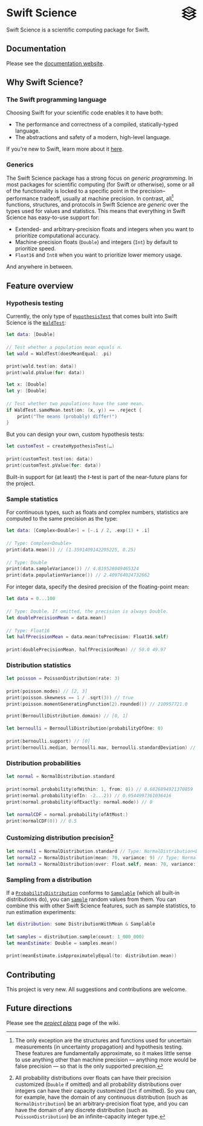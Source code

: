 # Swift Science <img src="Resources/swift-science-icon.svg" width="40" style="float: right">
Swift Science is a scientific computing package for Swift.

## Documentation
Please see the [documentation website](https://lucca-mito.github.io/swift-science/documentation/science).

## Why Swift Science?
### The Swift programming language
Choosing Swift for your scientific code enables it to have both:
- The performance and correctness of a compiled, statically-typed language.
- The abstractions and safety of a modern, high-level language.

If you're new to Swift, learn more about it [here](https://www.swift.org/about). 

### Generics
The Swift Science package has a strong focus on *generic programming*. In most packages for 
scientific computing (for Swift or otherwise), some or all of the functionality is locked to a 
specific point in the precision–performance tradeoff, usually at machine precision. In contrast, 
all[^1] functions, structures, and protocols in Swift Science are *generic* over the types used for 
values and statistics. This means that everything in Swift Science has easy-to-use support for:
- Extended- and arbitrary-precision floats and integers when you want to prioritize computational accuracy.
- Machine-precision floats (`Double`) and integers (`Int`) by default to prioritize speed.
- `Float16` and `Int8` when you want to prioritize lower memory usage.

And anywhere in between.

[^1]: The only exception are the structures and functions used for uncertain measurements (in 
uncertainty propagation) and hypothesis testing. These features are fundamentally approximate, so it 
makes little sense to use anything other than machine precision — anything more would be false 
precision — so that is the only supported precision.

## Feature overview
### Hypothesis testing
Currently, the only type of [`HypothesisTest`](https://lucca-mito.github.io/swift-science/documentation/science/hypothesistest) 
that comes built into Swift Science is the [`WaldTest`](https://lucca-mito.github.io/swift-science/documentation/science/waldtest):

```swift
let data: [Double]

// Test whether a population mean equals 𝜋.
let wald = WaldTest(doesMeanEqual: .pi)

print(wald.test(on: data))
print(wald.pValue(for: data))
```

```swift
let x: [Double]
let y: [Double]

// Test whether two populations have the same mean.
if WaldTest.sameMean.test(on: (x, y)) == .reject {
    print("The means (probably) differ!")
}
```

But you can design your own, custom hypothesis tests:
```swift
let customTest = createHypothesisTest(…)

print(customTest.test(on: data))
print(customTest.pValue(for: data))
```

Built-in support for (at least) the *t*-test is part of the near-future plans for the project.

### Sample statistics
For continuous types, such as floats and complex numbers, statistics are computed to the same 
precision as the type:
```swift
let data: [Complex<Double>] = [-.i / 2, .exp(1) + .i]

// Type: Complex<Double>
print(data.mean()) // (1.3591409142295225, 0.25)

// Type: Double
print(data.sampleVariance()) // 4.819528049465324
print(data.populationVariance()) // 2.409764024732662
```

For integer data, specify the desired precision of the floating-point mean:
```swift
let data = 0...100

// Type: Double. If omitted, the precision is always Double.
let doublePrecisionMean = data.mean()

// Type: Float16
let halfPrecisionMean = data.mean(toPrecision: Float16.self)

print(doublePrecisionMean, halfPrecisionMean) // 50.0 49.97
```

### Distribution statistics
```swift
let poisson = PoissonDistribution(rate: 3)

print(poisson.modes) // [2, 3]
print(poisson.skewness == 1 / .sqrt(3)) // true
print(poisson.momentGeneratingFunction(2).rounded()) // 210957721.0
```
```swift
print(BernoulliDistribution.domain) // [0, 1]

let bernoulli = BernoulliDistribution(probabilityOfOne: 0)

print(bernoulli.support) // [0]
print(bernoulli.median, bernoulli.max, bernoulli.standardDeviation) // 0 0 0.0
```

### Distribution probabilities
```swift
let normal = NormalDistribution.standard

print(normal.probability(ofWithin: 1, from: 0)) // 0.6826894921370859
print(normal.probability(ofIn: -2...2)) // 0.9544997361036416
print(normal.probability(ofExactly: normal.mode)) // 0

let normalCDF = normal.probability(ofAtMost:)
print(normalCDF(0)) // 0.5
```

### Customizing distribution precision[^2]
```swift
let normal1 = NormalDistribution.standard // Type: NormalDistribution<Double>
let normal2 = NormalDistribution(mean: 70, variance: 9) // Type: NormalDistribution<Double>
let normal3 = NormalDistribution(over: Float.self, mean: 70, variance: 9) // Type: NormalDistribution<Float>
```
[^2]: All probability distributions over floats can have their precision customized (`Double` if 
omitted) and all probability distributions over integers can have their capacity customized (`Int` 
if omitted). So you can, for example, have the domain of any continuous distribution (such as 
`NormalDistribution`) be an arbitrary-precision float type, and you can have the domain of any 
discrete distribution (such as `PoissonDistribution`) be an infinite-capacity integer type.

### Sampling from a distribution
If a [`ProbabilityDistribution`](https://lucca-mito.github.io/swift-science/documentation/science/probabilitydistribution) 
conforms to [`Samplable`](https://lucca-mito.github.io/swift-science/documentation/science/samplable) 
(which all built-in distributions do), you can [`sample`](https://lucca-mito.github.io/swift-science/documentation/science/samplable/sample(count:)) 
random values from them. You can combine this with other Swift Science features, such as sample 
statistics, to run estimation experiments:
```swift
let distribution: some DistributionWithMean & Samplable

let samples = distribution.sample(count: 1_000_000)
let meanEstimate: Double = samples.mean()

print(meanEstimate.isApproximatelyEqual(to: distribution.mean))
```

## Contributing
This project is very new. All suggestions and contributions are welcome.

## Future directions
Please see the [_project plans_](https://github.com/Lucca-mito/swift-science/wiki/Project-plans) 
page of the wiki.

